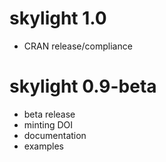 # skylight 1.0

* CRAN release/compliance

# skylight 0.9-beta

* beta release
* minting DOI
* documentation
* examples

